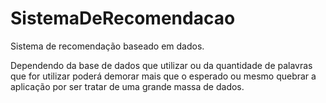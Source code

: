 # SistemaDeRecomendacao
Sistema de recomendação baseado em dados.

Dependendo da base de dados que utilizar ou da quantidade de palavras que for utilizar poderá demorar mais que o esperado ou mesmo quebrar a aplicação por ser tratar de uma grande massa de dados.
